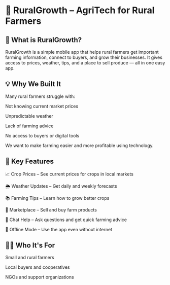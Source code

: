 # 🌾 RuralGrowth – AgriTech for Rural Farmers
## 📌 What is RuralGrowth?
RuralGrowth is a simple mobile app that helps rural farmers get important farming information, connect to buyers, and grow their businesses. It gives access to prices, weather, tips, and a place to sell produce — all in one easy app.

## 💡 Why We Built It
Many rural farmers struggle with:

Not knowing current market prices

Unpredictable weather

Lack of farming advice

No access to buyers or digital tools

We want to make farming easier and more profitable using technology.

## 🌟 Key Features
📈 Crop Prices – See current prices for crops in local markets

🌦 Weather Updates – Get daily and weekly forecasts

📚 Farming Tips – Learn how to grow better crops

🛒 Marketplace – Sell and buy farm products

💬 Chat Help – Ask questions and get quick farming advice

🔌 Offline Mode – Use the app even without internet

## 🧑‍🌾 Who It's For
Small and rural farmers

Local buyers and cooperatives

NGOs and support organizations

